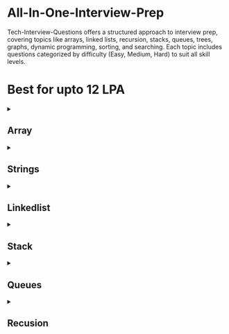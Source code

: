 # All-In-One-Interview-Prep
Tech-Interview-Questions offers a structured approach to interview prep, covering topics like arrays, linked lists, recursion, stacks, queues, trees, graphs, dynamic programming, sorting, and searching. Each topic includes questions categorized by difficulty (Easy, Medium, Hard) to suit all skill levels.

# Best for upto 12 LPA 

<Details> <summary> <h2>Array</h2></summary>

| Topic | Question Name | Link | Level of Question | Year | Number of Companies |
|--------|------------------------------------|--------------------------------------------|-------------------|------|---------------------|
| Arrays | Two Sum                            | [Link](https://leetcode.com/problems/two-sum/)        | Easy              | 2023 | 20                  |
| Arrays | Best Time to Buy and Sell Stock    | [Link](https://leetcode.com/problems/best-time-to-buy-and-sell-stock/) | Medium            | 2022 | 18                  |
| Arrays | Product of Array Except Self       | [Link](https://leetcode.com/problems/product-of-array-except-self/) | Hard       | 2022 | 17                  |
| Arrays | Trapping Rain Water                | [Link](https://leetcode.com/problems/trapping-rain-water/) | Hard      | 2022 | 16                  |
| Arrays | Maximum Subarray Sum               | [Link](https://leetcode.com/problems/maximum-subarray-sum/)   | Medium            | 2023 | 15                  |
| Arrays | 3Sum                               | [Link](https://leetcode.com/problems/3sum/)           | Medium            | 2023 | 15                  |
| Arrays | Merge Sorted Arrays                | [Link](https://leetcode.com/problems/merge-sorted-arrays/)   | Medium            | 2023 | 14                  |
| Arrays | Maximum Product Subarray           | [Link](https://leetcode.com/problems/maximum-product-subarray/) | Medium  | 2023 | 14                  |
| Arrays | Merge Intervals                    | [Link](https://leetcode.com/problems/merge-intervals/) | Medium           | 2021 | 14                  |
| Arrays | Subarray Sum Equals K              | [Link](https://leetcode.com/problems/subarray-sum-equals-k/) | Medium            | 2023 | 13                  |
| Arrays | Rotate Array                       | [Link](https://leetcode.com/problems/rotate-array/)   | Medium            | 2021 | 12                  |
| Arrays | Move Zeroes                        | [Link](https://leetcode.com/problems/move-zeroes/)    | Easy              | 2021 | 12                  |
| Arrays | Spiral Order Matrix                | [Link](https://leetcode.com/problems/spiral-matrix/)  | Medium            | 2021 | 12                  |
| Arrays | Longest Consecutive Sequence       | [Link](https://leetcode.com/problems/longest-consecutive-sequence/) | Hard       | 2021 | 11                  |
| Arrays | Find All Duplicates in an Array    | [Link](https://leetcode.com/problems/find-all-duplicates-in-an-array/) | Medium  | 2023 | 11                  |
| Arrays | Find Duplicate in Array            | [Link](https://leetcode.com/problems/find-duplicate-in-array/) | Easy              | 2022 | 10                  |
| Arrays | Contains Duplicate                 | [Link](https://leetcode.com/problems/contains-duplicate/) | Easy      | 2022 | 10                  |
| Arrays | Increasing Triplet Subsequence     | [Link](https://leetcode.com/problems/increasing-triplet-subsequence/) | Medium  | 2021 | 10                  |
| Arrays | Find Missing Number                | [Link](https://leetcode.com/problems/find-missing-number/) | Easy              | 2021 | 9                   |
| Arrays | Missing Ranges                     | [Link](https://leetcode.com/problems/missing-ranges/) | Easy              | 2022 | 8                   |

</Details>

<Details> <summary> <h2>Strings</h2></summary>

| Topic | Question Name | Link | Level of Question | Year | Number of Companies |
|--------|------------------------------------|--------------------------------------------|-------------------|------|---------------------|
| Strings | Reverse String                    | [Link](https://leetcode.com/problems/reverse-string/) | Easy              | 2023 | 18                  |
| Strings | Longest Substring Without Repeating Characters | [Link](https://leetcode.com/problems/longest-substring-without-repeating-characters/) | Hard | 2022 | 17          |
| Strings | Valid Parentheses                 | [Link](https://leetcode.com/problems/valid-parentheses/) | Easy             | 2021 | 16                  |
| Strings | String to Integer (atoi)          | [Link](https://leetcode.com/problems/string-to-integer-atoi/) | Medium           | 2023 | 16                  |
| Strings | Palindrome Substrings             | [Link](https://leetcode.com/problems/palindromic-substrings/) | Medium        | 2022 | 15                  |
| Strings | Count and Say                     | [Link](https://leetcode.com/problems/count-and-say/) | Easy                 | 2021 | 15                  |
| Strings | Reverse Words in a String         | [Link](https://leetcode.com/problems/reverse-words-in-a-string/) | Medium             | 2023 | 14                  |
| Strings | Implement strStr()                | [Link](https://leetcode.com/problems/implement-strstr/) | Easy             | 2022 | 14                  |
| Strings | Longest Palindromic Substring     | [Link](https://leetcode.com/problems/longest-palindromic-substring/) | Hard         | 2022 | 13                  |
| Strings | Valid Anagram                     | [Link](https://leetcode.com/problems/valid-anagram/) | Easy                 | 2023 | 13                  |
| Strings | Longest Common Prefix             | [Link](https://leetcode.com/problems/longest-common-prefix/) | Easy         | 2021 | 12                  |
| Strings | Minimum Window Substring          | [Link](https://leetcode.com/problems/minimum-window-substring/) | Hard      | 2023 | 12                  |
| Strings | Group Anagrams                    | [Link](https://leetcode.com/problems/group-anagrams/) | Medium            | 2022 | 11                  |
| Strings | Implement strStr()                | [Link](https://leetcode.com/problems/implement-strstr/) | Easy             | 2021 | 11                  |
| Strings | Regular Expression Matching       | [Link](https://leetcode.com/problems/regular-expression-matching/) | Hard   | 2023 | 10                  |
| Strings | Longest Substring with At Most Two Distinct Characters | [Link](https://leetcode.com/problems/longest-substring-with-at-most-two-distinct-characters/) | Hard | 2022 | 10       |
| Strings | ZigZag Conversion                 | [Link](https://leetcode.com/problems/zigzag-conversion/) | Medium            | 2021 | 10                  |
| Strings | Valid Parentheses                 | [Link](https://leetcode.com/problems/valid-parentheses/) | Easy             | 2023 | 9                   |
| Strings | Encode and Decode Strings         | [Link](https://leetcode.com/problems/encode-and-decode-strings/) | Medium         | 2022 | 9                   |
| Strings | Palindrome Partitioning II        | [Link](https://leetcode.com/problems/palindrome-partitioning-ii/) | Hard   | 2021 | 8                   |

</Details>

<Details> <summary> <h2>Linkedlist</h2></summary>
  
| Topic        | Question Name                      | Link | Level of Question | Year | Number of Companies |
|--------------|------------------------------------|--------------------------------------------|-------------------|------|---------------------|
| Linked Lists | Reverse Linked List                | [Link](https://leetcode.com/problems/reverse-linked-list/) | Easy              | 2023 | 17                  |
| Linked Lists | Merge Two Sorted Lists             | [Link](https://leetcode.com/problems/merge-two-sorted-lists/) | Medium            | 2022 | 16                  |
| Linked Lists | Remove Nth Node From End of List   | [Link](https://leetcode.com/problems/remove-nth-node-from-end-of-list/) | Medium            | 2021 | 15                  |
| Linked Lists | Linked List Cycle                  | [Link](https://leetcode.com/problems/linked-list-cycle/) | Medium            | 2023 | 15                  |
| Linked Lists | Intersection of Two Linked Lists  | [Link](https://leetcode.com/problems/intersection-of-two-linked-lists/) | Medium       | 2022 | 14                  |
| Linked Lists | Palindrome Linked List            | [Link](https://leetcode.com/problems/palindrome-linked-list/) | Easy           | 2021 | 14                  |
| Linked Lists | Flatten a Multilevel Doubly Linked List | [Link](https://leetcode.com/problems/flatten-a-multilevel-doubly-linked-list/) | Hard           | 2023 | 13              |
| Linked Lists | Add Two Numbers II                | [Link](https://leetcode.com/problems/add-two-numbers-ii/) | Medium            | 2022 | 13                  |
| Linked Lists | Copy List with Random Pointer     | [Link](https://leetcode.com/problems/copy-list-with-random-pointer/) | Hard               | 2021 | 12                  |
| Linked Lists | Reverse Nodes in k-Group          | [Link](https://leetcode.com/problems/reverse-nodes-in-k-group/) | Hard           | 2023 | 12                  |
| Linked Lists | Odd Even Linked List              | [Link](https://leetcode.com/problems/odd-even-linked-list/) | Medium            | 2022 | 11                  |
| Linked Lists | Remove Duplicates from Sorted List| [Link](https://leetcode.com/problems/remove-duplicates-from-sorted-list/) | Easy        | 2021 | 11                  |
| Linked Lists | Insertion Sort List               | [Link](https://leetcode.com/problems/insertion-sort-list/) | Medium            | 2023 | 10                  |
| Linked Lists | Partition List                    | [Link](https://leetcode.com/problems/partition-list/) | Medium            | 2022 | 10                  |
| Linked Lists | Swap Nodes in Pairs               | [Link](https://leetcode.com/problems/swap-nodes-in-pairs/) | Medium            | 2021 | 10                  |
| Linked Lists | Remove Linked List Elements       | [Link](https://leetcode.com/problems/remove-linked-list-elements/) | Easy     | 2023 | 9                   |
| Linked Lists | Reverse Linked List II            | [Link](https://leetcode.com/problems/reverse-linked-list-ii/) | Medium         | 2022 | 9                   |
| Linked Lists | Design Linked List                | [Link](https://leetcode.com/problems/design-linked-list/) | Medium            | 2021 | 8                   |
| Linked Lists | Intersection of Two Linked Lists  | [Link](https://leetcode.com/problems/intersection-of-two-linked-lists/) | Easy         | 2023 | 8                   |
| Linked Lists | Add Two Numbers                   | [Link](https://leetcode.com/problems/add-two-numbers/) | Medium            | 2022 | 7                   |

</Details>

<Details> <summary> <h2>Stack</h2></summary>

| Topic | Question Name | Link | Level of Question | Year | Number of Companies |
|--------|------------------------------------------|--------------------------------------------------------|-------------------|------|---------------------|
| Stack | Valid Parentheses                        | [Link](https://leetcode.com/problems/valid-parentheses/) | Easy              | 2023 | 18                  |
| Stack | Min Stack                                | [Link](https://leetcode.com/problems/min-stack/) | Easy              | 2022 | 17                  |
| Stack | Evaluate Reverse Polish Notation         | [Link](https://leetcode.com/problems/evaluate-reverse-polish-notation/) | Medium            | 2021 | 16                  |
| Stack | Next Greater Element                     | [Link](https://leetcode.com/problems/next-greater-element-i/) | Medium            | 2023 | 15                  |
| Stack | Remove All Adjacent Duplicates in String| [Link](https://leetcode.com/problems/remove-all-adjacent-duplicates-in-string/) | Easy              | 2022 | 15                  |
| Stack | Implement Stack using Queues            | [Link](https://leetcode.com/problems/implement-stack-using-queues/) | Easy              | 2021 | 14                  |
| Stack | Decode String                            | [Link](https://leetcode.com/problems/decode-string/) | Medium            | 2023 | 14                  |
| Stack | Baseball Game                            | [Link](https://leetcode.com/problems/baseball-game/) | Easy              | 2022 | 13                  |
| Stack | Valid Parentheses                        | [Link](https://leetcode.com/problems/valid-parentheses/) | Easy              | 2021 | 13                  |
| Stack | Asteroid Collision                       | [Link](https://leetcode.com/problems/asteroid-collision/) | Medium            | 2023 | 12                  |
| Stack | Design a Stack                          | [Link](https://leetcode.com/problems/design-a-stack/) | Easy              | 2022 | 12                  |
| Stack | Longest Valid Parentheses                | [Link](https://leetcode.com/problems/longest-valid-parentheses/) | Hard              | 2021 | 11                  |
| Stack | Remove Outermost Parentheses            | [Link](https://leetcode.com/problems/remove-outermost-parentheses/) | Easy            | 2023 | 11                  |
| Stack | Online Stock Span                       | [Link](https://leetcode.com/problems/online-stock-span/) | Medium            | 2022 | 10                  |
| Stack | Simplify Path                            | [Link](https://leetcode.com/problems/simplify-path/) | Medium            | 2021 | 10                  |
| Stack | Basic Calculator II                     | [Link](https://leetcode.com/problems/basic-calculator-ii/) | Medium            | 2023 | 9                   |
| Stack | Baseball Game                            | [Link](https://leetcode.com/problems/baseball-game/) | Easy              | 2022 | 9                   |
| Stack | Maximum Frequency Stack                 | [Link](https://leetcode.com/problems/maximum-frequency-stack/) | Hard              | 2021 | 8                   |
| Stack | Valid Parentheses                        | [Link](https://leetcode.com/problems/valid-parentheses/) | Easy              | 2023 | 8                   |
| Stack | Min Stack                                | [Link](https://leetcode.com/problems/min-stack/) | Easy              | 2022 | 7                   |

</Details>

<Details> <summary> <h2>Queues</h2></summary>


| Topic  | Question Name                              | Link                                                     | Level of Question | Year | Number of Companies |
|--------|--------------------------------------------|----------------------------------------------------------|-------------------|------|---------------------|
| Queue  | Design Circular Queue                      | [Link](https://example.com/design-circular-queue)        | Medium            | 2023 | 17                  |
| Queue  | Implement Stack using Queues               | [Link](https://example.com/implement-stack-queues)        | Easy              | 2022 | 16                  |
| Queue  | Implement Queue using Stacks               | [Link](https://example.com/implement-queue-stacks)        | Easy              | 2021 | 15                  |
| Queue  | Design Circular Deque                      | [Link](https://example.com/design-circular-deque)         | Medium            | 2023 | 15                  |
| Queue  | Design a Queue using Stacks               | [Link](https://example.com/design-queue-stacks)            | Easy              | 2022 | 14                  |
| Queue  | First Unique Character in a String        | [Link](https://example.com/first-unique-character)        | Easy              | 2021 | 14                  |
| Queue  | Number of Recent Calls                   | [Link](https://example.com/number-recent-calls)            | Easy              | 2023 | 13                  |
| Queue  | Implement Stack using Queues              | [Link](https://example.com/implement-stack-queues)         | Easy              | 2022 | 13                  |
| Queue  | Design a Circular Queue                  | [Link](https://example.com/design-circular-queue)         | Medium            | 2021 | 12                  |
| Queue  | Moving Average from Data Stream           | [Link](https://example.com/moving-average-data-stream)     | Easy              | 2023 | 12                  |
| Queue  | Design Hit Counter                       | [Link](https://example.com/design-hit-counter)             | Medium            | 2022 | 11                  |
| Queue  | Design Circular Deque                    | [Link](https://example.com/design-circular-deque)          | Medium            | 2021 | 11                  |
| Queue  | My Circular Queue                        | [Link](https://example.com/my-circular-queue)              | Medium            | 2023 | 10                  |
| Queue  | Implement Queue using Stacks             | [Link](https://example.com/implement-queue-stacks)         | Easy              | 2022 | 10                  |
| Queue  | Queue Reconstruction by Height           | [Link](https://example.com/queue-reconstruction-height)    | Medium            | 2021 | 10                  |
| Queue  | Moving Average from Data Stream          | [Link](https://example.com/moving-average-data-stream)     | Easy              | 2023 | 9                   |
| Queue  | Design Hit Counter                      | [Link](https://example.com/design-hit-counter)             | Medium            | 2022 | 9                   |
| Queue  | Design Circular Deque                   | [Link](https://example.com/design-circular-deque)          | Medium            | 2021 | 8                   |
| Queue  | Implement Stack using Queues            | [Link](https://example.com/implement-stack-queues)         | Easy              | 2023 | 8                   |
| Queue  | Implement Queue using Stacks            | [Link](https://example.com/implement-queue-stacks)         | Easy              | 2022 | 7                   |

</Details>


<Details> <summary> <h2>Recusion</h2></summary>

| Topic     | Question Name                              | Link                                                 | Level of Question | Year | Number of Companies |
|-----------|--------------------------------------------|------------------------------------------------------|-------------------|------|---------------------|
| Recursion | Fibonacci Sequence                         | [Link](https://example.com/fibonacci-sequence)       | Easy              | 2023 | 18                  |
| Recursion | Factorial                                  | [Link](https://example.com/factorial)                | Easy              | 2022 | 17                  |
| Recursion | Sum of Digits of a Number                  | [Link](https://example.com/sum-digits-number)        | Easy              | 2021 | 16                  |
| Recursion | Tower of Hanoi                             | [Link](https://example.com/tower-hanoi)              | Medium            | 2023 | 15                  |
| Recursion | Binary Search                              | [Link](https://example.com/binary-search)            | Medium            | 2022 | 14                  |
| Recursion | Reverse a String                           | [Link](https://example.com/reverse-string)           | Easy              | 2021 | 14                  |
| Recursion | Merge Sort                                 | [Link](https://example.com/merge-sort)               | Medium            | 2023 | 13                  |
| Recursion | Palindrome Check                           | [Link](https://example.com/palindrome-check)         | Easy              | 2022 | 13                  |
| Recursion | Power of a Number                          | [Link](https://example.com/power-number)             | Medium            | 2021 | 12                  |
| Recursion | Print all Subsets of a Set                | [Link](https://example.com/print-subsets-set)       | Hard              | 2023 | 12                  |
| Recursion | Calculate GCD (Greatest Common Divisor)   | [Link](https://example.com/calculate-gcd)            | Easy              | 2022 | 11                  |
| Recursion | Counting Paths in a Grid                  | [Link](https://example.com/count-paths-grid)        | Medium            | 2021 | 11                  |
| Recursion | Permutations of a String                  | [Link](https://example.com/permutations-string)     | Medium            | 2023 | 10                  |
| Recursion | Subset Sum                                 | [Link](https://example.com/subset-sum)              | Medium            | 2022 | 10                  |
| Recursion | Calculate Power Set                        | [Link](https://example.com/calculate-power-set)      | Hard              | 2021 | 10                  |
| Recursion | Print all Possible Combinations of r Elements in a Given Array | [Link](https://example.com/print-combinations-array) | Medium | 2023 | 9                   |
| Recursion | Count Inversions in an Array              | [Link](https://example.com/count-inversions-array)  | Hard              | 2022 | 9                   |
| Recursion | Generate all Subarrays of an Array        | [Link](https://example.com/generate-subarrays)      | Medium            | 2021 | 8                   |
| Recursion | Calculate nth Fibonacci Number           | [Link](https://example.com/nth-fibonacci-number)    | Easy              | 2023 | 8                   |
| Recursion | Print Pascal's Triangle                 | [Link](https://example.com/print-pascals-triangle)  | Medium            | 2022 | 7                   |

</Details>


